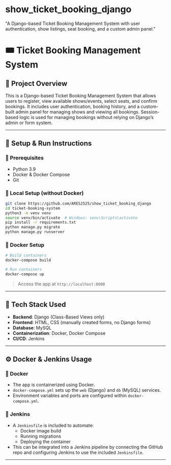 # show_ticket_booking_django
"A Django-based Ticket Booking Management System with user authentication, show listings, seat booking, and a custom admin panel."

# 🎟️ Ticket Booking Management System

## 📖 Project Overview

This is a Django-based Ticket Booking Management System that allows users to register, view available shows/events, select seats, and confirm bookings. It includes user authentication, booking history, and a custom-built admin panel for managing shows and viewing all bookings. Session-based logic is used for managing bookings without relying on Django’s admin or form system.

---

## 🚀 Setup & Run Instructions

### 🔧 Prerequisites
- Python 3.9
- Docker & Docker Compose
- Git

### 🧪 Local Setup (without Docker)
```bash
git clone https://github.com/ARES2525/show_ticket_booking_django
cd ticket-booking-system
python3 -m venv venv
source venv/bin/activate  # Windows: venv\Scripts\activate
pip install -r requirements.txt
python manage.py migrate
python manage.py runserver
```

### 🐳 Docker Setup
```bash
# Build containers
docker-compose build

# Run containers
docker-compose up
```

> Access the app at `http://localhost:8000`

---

## 🧰 Tech Stack Used

- **Backend**: Django (Class-Based Views only)
- **Frontend**: HTML, CSS (manually created forms, no Django forms)
- **Database**: MySQL
- **Containerization**: Docker, Docker Compose
- **CI/CD**: Jenkins

---

## ⚙️ Docker & Jenkins Usage

### 🐋 Docker
- The app is containerized using Docker.
- `docker-compose.yml` sets up the `web` (Django) and `db` (MySQL) services.
- Environment variables and ports are configured within `docker-compose.yml`.

### 🔁 Jenkins
- A `Jenkinsfile` is included to automate:
  - Docker image build
  - Running migrations
  - Deploying the container
- This can be integrated into a Jenkins pipeline by connecting the GitHub repo and configuring Jenkins to use the included `Jenkinsfile`.

---
